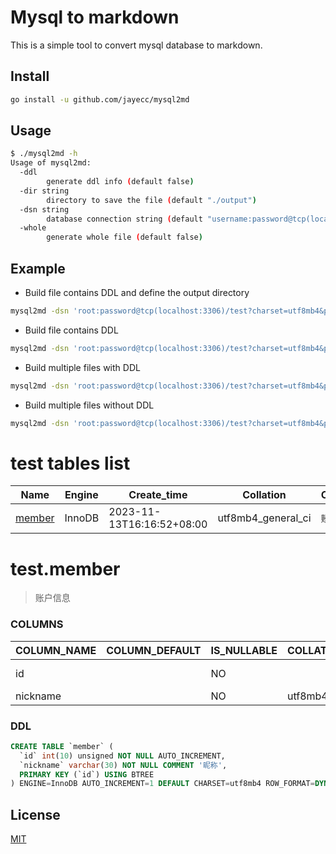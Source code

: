 # Mysql to markdown

This is a simple tool to convert mysql database to markdown.

## Install

```bash
go install -u github.com/jayecc/mysql2md
```

## Usage

```bash
$ ./mysql2md -h
Usage of mysql2md:
  -ddl                                                                                                                                            
        generate ddl info (default false)                                                                                                         
  -dir string                                                                                                                                     
        directory to save the file (default "./output")                                                                                           
  -dsn string                                                                                                                                     
        database connection string (default "username:password@tcp(localhost:3306)/database?charset=utf8mb4&parseTime=True&loc=Local&timeout=10s")
  -whole                                                                                                                                          
        generate whole file (default false)
```

## Example

- Build file contains DDL and define the output directory

```bash
mysql2md -dsn 'root:password@tcp(localhost:3306)/test?charset=utf8mb4&parseTime=True&loc=Local&timeout=10s' -whole -ddl -dir=.
```

- Build file contains DDL

```bash
mysql2md -dsn 'root:password@tcp(localhost:3306)/test?charset=utf8mb4&parseTime=True&loc=Local&timeout=10s' -whole -ddl
```

- Build multiple files with DDL

```bash
mysql2md -dsn 'root:password@tcp(localhost:3306)/test?charset=utf8mb4&parseTime=True&loc=Local&timeout=10s' -ddl
```

- Build multiple files without DDL

```bash
mysql2md -dsn 'root:password@tcp(localhost:3306)/test?charset=utf8mb4&parseTime=True&loc=Local&timeout=10s'
```

# test tables list

| Name                     | Engine | Create_time               | Collation          | Comment |
|--------------------------|--------|---------------------------|--------------------|---------|
| [member](test.member.md) | InnoDB | 2023-11-13T16:16:52+08:00 | utf8mb4_general_ci | `账户信息`  |

# test.member

> 账户信息

### COLUMNS

| COLUMN_NAME | COLUMN_DEFAULT | IS_NULLABLE | COLLATION_NAME     | COLUMN_TYPE      | COLUMN_KEY | EXTRA          | COLUMN_COMMENT |
|-------------|----------------|-------------|--------------------|------------------|------------|----------------|----------------|
| id          |                | NO          |                    | int(10) unsigned | PRI        | auto_increment | ``             |
| nickname    |                | NO          | utf8mb4_general_ci | varchar(30)      | MUL        |                | `昵称`           |

### DDL

```sql
CREATE TABLE `member` (
  `id` int(10) unsigned NOT NULL AUTO_INCREMENT,
  `nickname` varchar(30) NOT NULL COMMENT '昵称',
  PRIMARY KEY (`id`) USING BTREE
) ENGINE=InnoDB AUTO_INCREMENT=1 DEFAULT CHARSET=utf8mb4 ROW_FORMAT=DYNAMIC COMMENT='账户信息'
```

## License

[MIT](LICENSE)